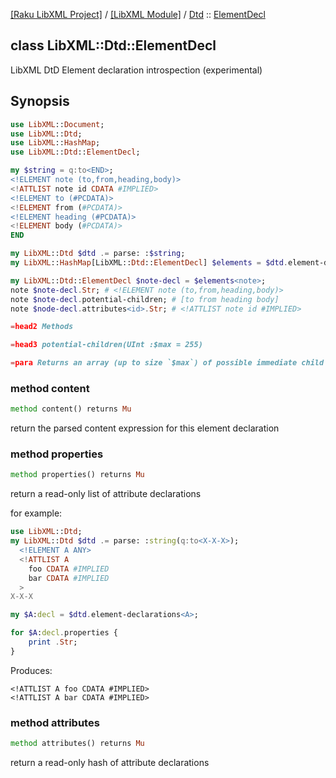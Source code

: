[[Raku LibXML Project]](https://libxml-raku.github.io)
 / [[LibXML Module]](https://libxml-raku.github.io/LibXML-raku)
 / [Dtd](https://libxml-raku.github.io/LibXML-raku/Dtd)
 :: [ElementDecl](https://libxml-raku.github.io/LibXML-raku/Dtd/ElementDecl)

class LibXML::Dtd::ElementDecl
------------------------------

LibXML DtD Element declaration introspection (experimental)

Synopsis
--------

```raku
use LibXML::Document;
use LibXML::Dtd;
use LibXML::HashMap;
use LibXML::Dtd::ElementDecl;

my $string = q:to<END>;
<!ELEMENT note (to,from,heading,body)>
<!ATTLIST note id CDATA #IMPLIED>
<!ELEMENT to (#PCDATA)>
<!ELEMENT from (#PCDATA)>
<!ELEMENT heading (#PCDATA)>
<!ELEMENT body (#PCDATA)>
END

my LibXML::Dtd $dtd .= parse: :$string;
my LibXML::HashMap[LibXML::Dtd::ElementDecl] $elements = $dtd.element-decls;

my LibXML::Dtd::ElementDecl $note-decl = $elements<note>;
note $note-decl.Str; # <!ELEMENT note (to,from,heading,body)>
note $note-decl.potential-children; # [to from heading body]
note $node-decl.attributes<id>.Str; # <!ATTLIST note id #IMPLIED>

=head2 Methods

=head3 potential-children(UInt :$max = 255)

=para Returns an array (up to size `$max`) of possible immediate child elements names, or '#PCDATA' if the element may have Text or CDATA content.
```

### method content

```raku
method content() returns Mu
```

return the parsed content expression for this element declaration

### method properties

```raku
method properties() returns Mu
```

return a read-only list of attribute declarations

for example:

```raku
use LibXML::Dtd;
my LibXML::Dtd $dtd .= parse: :string(q:to<X-X-X>);
  <!ELEMENT A ANY>
  <!ATTLIST A
    foo CDATA #IMPLIED
    bar CDATA #IMPLIED
  >
X-X-X

my $A:decl = $dtd.element-declarations<A>;

for $A:decl.properties {
    print .Str;
}
```

Produces:

    <!ATTLIST A foo CDATA #IMPLIED>
    <!ATTLIST A bar CDATA #IMPLIED>

### method attributes

```raku
method attributes() returns Mu
```

return a read-only hash of attribute declarations

